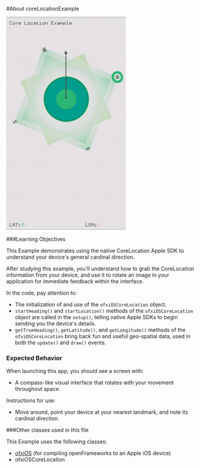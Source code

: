 #About coreLocationExample

![Screenshot of coreLocationExample](coreLocationExample.gif)

###Learning Objectives

This Example demonstrates using the native CoreLocation Apple SDK to understand your device's general cardinal direction.

After studying this example, you'll understand how to grab the CoreLocation information from your device, and use it to rotate an image in your application for immediate feedback within the interface.

In the code, pay attention to:

* The initialization of and use of the ``ofxiOSCoreLocation`` object.
* ``startHeading()`` and ``startLocation()`` methods of the ``ofxiOSCoreLocation`` object are called in the ``setup()``, telling native Apple SDKs to begin sending you the device's details.
* ``getTrueHeading()``, ``getLatitude()``, and ``getLongitude()`` methods of the ``ofxiOSCoreLocation`` bring back fun and useful geo-spatial data, used in both the ``update()`` and ``draw()`` events.

### Expected Behavior

When launching this app, you should see a screen with:

* A compass-like visual interface that rotates with your movement throughout space.

Instructions for use:

* Move around, point your device at your nearest landmark, and note its cardinal direction.

###Other classes used in this file

This Example uses the following classes:

* [ofxiOS](http://openframeworks.cc/documentation/ofxiOS/) (for compiling openFrameworks to an Apple iOS device)
* ofxiOSCoreLocation
